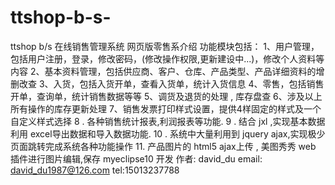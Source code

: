 # ttshop-b-s-
ttshop b/s 在线销售管理系统
网页版零售系介绍
功能模块包括：
1、用户管理，包括用户注册，登录，修改密码，(修改操作权限,更新建设中...)，修改个人资料等内容
2、基本资料管理，包括供应商、客户、仓库、产品类型、产品详细资料的增删改查
3、入货，包括入货开单，查看入货单，统计入货信息
4、零售，包括销售开单，查询单，统计销售数据等等
5、调货及退货的处理 , 库存盘查
6、涉及以上所有操作的库存更新处理
7、销售发票打印样式设置，提供4样固定的样式及一个自定义样式选择
8 . 各种销售统计报表,利润报表等功能.
9 . 结合 jxl ,实现基本数据利用 excel导出数据和导入数据功能.
10 . 系统中大量利用到 jquery ajax,实现极少页面跳转完成系统各种功能操作
11. 产品图片的 html5 ajax上传 , 美图秀秀 web 插件进行图片编辑,保存
myeclipse10 开发
作者: david_du 
email: david_du1987@126.com
tel:15013237788

